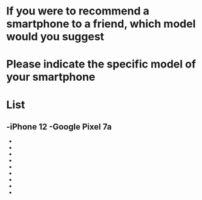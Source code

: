 # If you were to recommend a smartphone to a friend, which model would you suggest
# Please indicate the specific model of your smartphone

# List
-iPhone 12
-Google Pixel 7a
-
-
-
-
-
-
-
-
-
-
